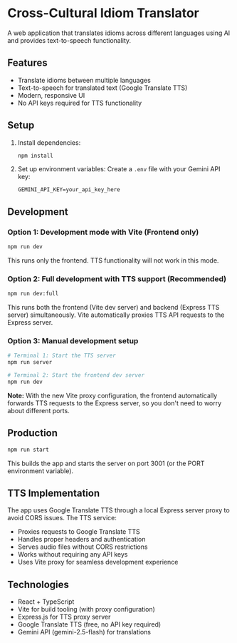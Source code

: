 # Cross-Cultural Idiom Translator

A web application that translates idioms across different languages using AI and provides text-to-speech functionality.

## Features

- Translate idioms between multiple languages
- Text-to-speech for translated text (Google Translate TTS)
- Modern, responsive UI
- No API keys required for TTS functionality

## Setup

1. Install dependencies:
   ```bash
   npm install
   ```

2. Set up environment variables:
   Create a `.env` file with your Gemini API key:
   ```
   GEMINI_API_KEY=your_api_key_here
   ```

## Development

### Option 1: Development mode with Vite (Frontend only)
```bash
npm run dev
```
This runs only the frontend. TTS functionality will not work in this mode.

### Option 2: Full development with TTS support (Recommended)
```bash
npm run dev:full
```
This runs both the frontend (Vite dev server) and backend (Express TTS server) simultaneously. Vite automatically proxies TTS API requests to the Express server.

### Option 3: Manual development setup
```bash
# Terminal 1: Start the TTS server
npm run server

# Terminal 2: Start the frontend dev server
npm run dev
```

**Note:** With the new Vite proxy configuration, the frontend automatically forwards TTS requests to the Express server, so you don't need to worry about different ports.

## Production

```bash
npm run start
```

This builds the app and starts the server on port 3001 (or the PORT environment variable).

## TTS Implementation

The app uses Google Translate TTS through a local Express server proxy to avoid CORS issues. The TTS service:

- Proxies requests to Google Translate TTS
- Handles proper headers and authentication
- Serves audio files without CORS restrictions
- Works without requiring any API keys
- Uses Vite proxy for seamless development experience

## Technologies

- React + TypeScript
- Vite for build tooling (with proxy configuration)
- Express.js for TTS proxy server
- Google Translate TTS (free, no API key required)
- Gemini API (gemini-2.5-flash) for translations

